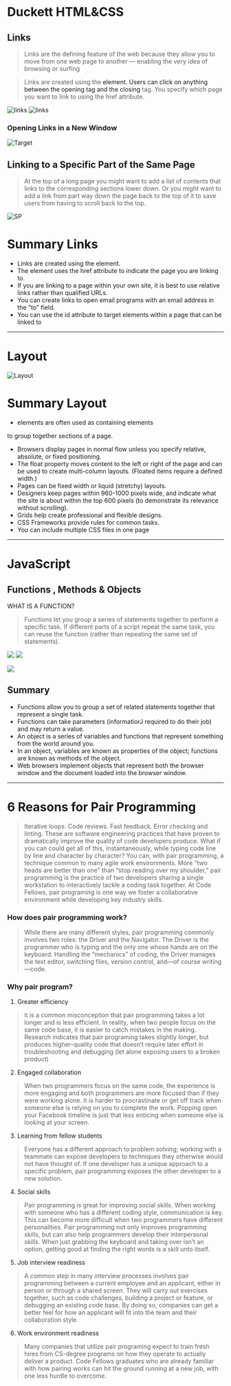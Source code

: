 # Duckett HTML&CSS

## Links

> Links are the defining feature of the web 
because they allow you to move from 
one web page to another — enabling the 
very idea of browsing or surfing

> Links are created using the <a> element. Users can click on anything 
between the opening <a> tag and the closing </a> tag. You specify 
which page you want to link to using the href attribute.


![links](https://data-flair.training/blogs/wp-content/uploads/sites/2/2020/06/Links-in-HTML.jpg)
![links](http://www.wideskills.com/sites/default/files/subjects/HTML%20Tutorial/09/image1.png)

### Opening Links in a New Window

![Target](https://i.ytimg.com/vi/OJpDz-w0tag/maxresdefault.jpg)


## Linking to a Specific Part of the Same Page

> At the top of a long page 
you might want to add a list 
of contents that links to the 
corresponding sections lower 
down. Or you might want to add 
a link from part way down the 
page back to the top of it to save 
users from having to scroll back 
to the top.

![SP](https://aatayyab.files.wordpress.com/2017/01/23.jpg?w=656)

# Summary Links

+ Links are created using the <a> element.
+ The <a> element uses the href attribute to indicate 
the page you are linking to.
+ If you are linking to a page within your own site, it is 
best to use relative links rather than qualified URLs.
+ You can create links to open email programs with an 
email address in the "to" field.
+ You can use the id attribute to target elements within 
a page that can be linked to

****
# Layout

![Layout](https://miro.medium.com/max/1024/1*XCZZZmhQN4rHLw2dW14BZQ.png)

# Summary Layout
+ <div> elements are often used as containing elements 
to group together sections of a page.
+ Browsers display pages in normal flow unless you 
specify relative, absolute, or fixed positioning.
+ The float property moves content to the left or right 
of the page and can be used to create multi-column 
layouts. (Floated items require a defined width.)
+ Pages can be fixed width or liquid (stretchy) layouts.
+ Designers keep pages within 960-1000 pixels wide, 
and indicate what the site is about within the top 600 
pixels (to demonstrate its relevance without scrolling).
+ Grids help create professional and flexible designs.
+ CSS Frameworks provide rules for common tasks.
+ You can include multiple CSS files in one page

****

# JavaScript

## Functions , Methods & Objects

WHAT IS A FUNCTION?

> Functions let you group a series of statements together to perform a 
specific task. If different parts of a script repeat the same task, you can 
reuse the function (rather than repeating the same set of statements). 

![](https://s3.ap-south-1.amazonaws.com/s3.studytonight.com/tutorials/uploads/pictures/1587882057-1.png)
![](https://cdn.programiz.com/cdn/farfuture/b4h4Zo5ZYxj-EyfQyao-J5TqbKEefFgqqusPGLWPFS0/mtime:1591786573/sites/tutorial2program/files/javascript-return-statement.png)

![](https://www.bottomupcs.com/chapter04/figures/stack.png)

## Summary
+ Functions allow you to group a set of related 
statements together that represent a single task. 
+ Functions can take parameters (informatiorJ required 
to do their job) and may return a value. 
+ An object is a series of variables and functions that 
represent something from the world around you. 
+ In an object, variables are known as properties of the 
object; functions are known as methods of the object. 
+ Web browsers implement objects that represent both 
the browser window and the document loaded into the 
browser window. 

****

# 6 Reasons for Pair Programming

> Iterative loops. Code reviews. Fast feedback. Error checking and linting. These are software engineering practices that have proven to dramatically improve the quality of code developers produce. What if you can could get all of this, instantaneously, while typing code line by line and character by character? You can, with pair programming, a technique common to many agile work environments.
More “two heads are better than one” than “stop reading over my shoulder,” pair programming is the practice of two developers sharing a single workstation to interactively tackle a coding task together. At Code Fellows, pair programing is one way we foster a collaborative environment while developing key industry skills.

### How does pair programming work?

> While there are many different styles, pair programming commonly involves two roles: the Driver and the Navigator. The Driver is the programmer who is typing and the only one whose hands are on the keyboard. Handling the “mechanics” of coding, the Driver manages the text editor, switching files, version control, and—of course writing—code.

### Why pair program?
1. Greater efficiency

> it is a common misconception that pair programming takes a lot longer and is less efficient. In reality, when two people focus on the same code base, it is easier to catch mistakes in the making. Research indicates that pair programing takes slightly longer, but produces higher-quality code that doesn’t require later effort in troubleshooting and debugging (let alone exposing users to a broken product)

2. Engaged collaboration

> When two programmers focus on the same code, the experience is more engaging and both programmers are more focused than if they were working alone. It is harder to procrastinate or get off track when someone else is relying on you to complete the work. Popping open your Facebook timeline is just that less enticing when someone else is looking at your screen.

3. Learning from fellow students

> Everyone has a different approach to problem solving; working with a teammate can expose developers to techniques they otherwise would not have thought of. If one developer has a unique approach to a specific problem, pair programming exposes the other developer to a new solution.


4. Social skills

> Pair programming is great for improving social skills. When working with someone who has a different coding style, communication is key. This can become more difficult when two programmers have different personalities. Pair programming not only improves programming skills, but can also help programmers develop their interpersonal skills. When just grabbing the keyboard and taking over isn’t an option, getting good at finding the right words is a skill unto itself.

5. Job interview readiness

> A common step in many interview processes involves pair programming between a current employee and an applicant, either in person or through a shared screen. They will carry out exercises together, such as code challenges, building a project or feature, or debugging an existing code base. By doing so, companies can get a better feel for how an applicant will fit into the team and their collaboration style.

6. Work environment readiness

> Many companies that utilize pair programing expect to train fresh hires from CS-degree programs on how they operate to actually deliver a product. Code Fellows graduates who are already familiar with how pairing works can hit the ground running at a new job, with one less hurdle to overcome.